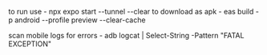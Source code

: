 to run use - npx expo start --tunnel --clear
to download as apk - eas build -p android --profile preview --clear-cache

scan mobile logs for errors - adb logcat | Select-String -Pattern "FATAL EXCEPTION"